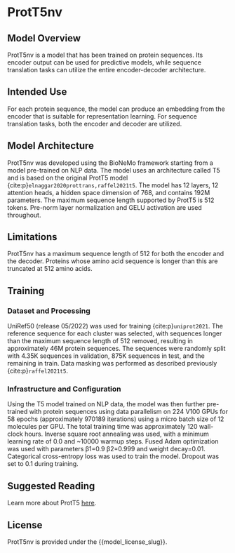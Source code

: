 # ProtT5nv

## Model Overview

ProtT5nv is a model that has been trained on protein sequences. Its encoder output can be used for predictive models, while sequence translation tasks can utilize the entire encoder-decoder architecture.

## Intended Use 

For each protein sequence, the model can produce an embedding from the encoder that is suitable for representation learning. For sequence translation tasks, both the encoder and decoder are utilized.

## Model Architecture

ProtT5nv was developed using the BioNeMo framework starting from a model pre-trained on NLP data. The model uses an architecture called T5 and is based on the original ProtT5 model {cite:p}`elnaggar2020prottrans,raffel2021t5`. The model has 12 layers, 12 attention heads, a hidden space dimension of 768, and contains 192M parameters. The maximum sequence length supported by ProtT5 is 512 tokens. Pre-norm layer normalization and GELU activation are used throughout.

## Limitations

ProtT5nv has a maximum sequence length of 512 for both the encoder and the decoder. Proteins whose amino acid sequence is longer than this are truncated at 512 amino acids.

## Training

### Dataset and Processing

UniRef50 (release 05/2022) was used for training {cite:p}`uniprot2021`. The reference sequence for each cluster was selected, with sequences longer than the maximum sequence length of 512 removed, resulting in approximately 46M protein sequences. The sequences were randomly split with 4.35K sequences in validation, 875K sequences in test, and the remaining in train. Data masking was performed as described previously {cite:p}`raffel2021t5`.

### Infrastructure and Configuration

Using the T5 model trained on NLP data, the model was then further pre-trained with protein sequences using data parallelism on 224 V100 GPUs for 58 epochs (approximately 970189 iterations) using a micro batch size of 12 molecules per GPU. The total training time was approximately 120 wall-clock hours. Inverse square root annealing was used, with a minimum learning rate of 0.0 and ~10000 warmup steps. Fused Adam optimization was used with parameters β1=0.9 β2=0.999 and weight decay=0.01. Categorical cross-entropy loss was used to train the model. Dropout was set to 0.1 during training.

## Suggested Reading

Learn more about ProtT5 [here](https://syncedreview.com/2020/07/15/prottrans-delivers-sota-pretrained-models-for-proteins/).

## License

ProtT5nv is provided under the {{model_license_slug}}.